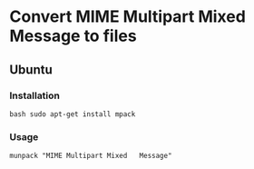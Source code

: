# Convert MIME Multipart Mixed Message to files

## Ubuntu

### Installation

`bash sudo apt-get install mpack`

### Usage

`munpack "MIME Multipart Mixed   Message"`

